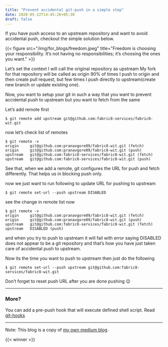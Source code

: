 ```yaml
---
title: "Prevent accidental git-push in a simple step"
date: 2020-05-22T14:45:26+05:30
draft: false
---
```


If you have push access to an upstream repository and want to avoid accidental push, checkout the simple solution below.

{{< figure src="/img/for_blogs/freedom.jpeg" title="Freedom is choosing your responsibility. It’s not having no responsibilities; it’s choosing the ones you want." >}}

Let’s set the context
I will call the original repository as upstream
My fork for that repository will be called as origin
90% of times I push to origin and then create pull request, but few times I push directly to upstream(create new branch or update existing one).


Now, you want to setup your git in such a way that you want to prevent accidental push to upstream but you want to fetch from the same


Let’s add remote first
```
$ git remote add upstream git@github.com:fabric8-services/fabric8-wit.git
```

now let’s check list of remotes
```
$ git remote -v
origin     git@github.com:pranavgore09/fabric8-wit.git (fetch)
origin     git@github.com:pranavgore09/fabric8-wit.git (push)
upstream   git@github.com:fabric8-services/fabric8-wit.git (fetch)
upstream   git@github.com:fabric8-services/fabric8-wit.git (push)
```

See that, when we add a remote, git configures the URL for push and fetch differently. That helps us in blocking push only.


now we just want to run following to update URL for pushing to upstream
```
$ git remote set-url --push upstream DISABLED
```

see the change in remote list now
```
$ git remote -v
origin     git@github.com:pranavgore09/fabric8-wit.git (fetch)
origin     git@github.com:pranavgore09/fabric8-wit.git (push)
upstream   git@github.com:fabric8-services/fabric8-wit.git (fetch)
upstream   DISABLED (push)
```
and when you try to push to upstream it will fail with error saying DISABLED does not appear to be a git repository and that’s how you have just taken care of accidental push to upstream.


Now its the time you want to push to upstream then just do the following
```
$ git remote set-url --push upstream git@github.com:fabric8-services/fabric8-wit.git
```
Don’t forget to reset push URL after you are done pushing 😉

------

### More?
You can add a pre-push hook that will execute defined shell script. Read [git-hooks](https://git-scm.com/book/gr/v2/Customizing-Git-Git-Hooks)


------
Note: This blog is a copy of [my own medium blog](https://medium.com/@pranavgore09/prevent-accidental-git-push-in-a-simple-step-55545d7821a5).



{{< winner >}}
